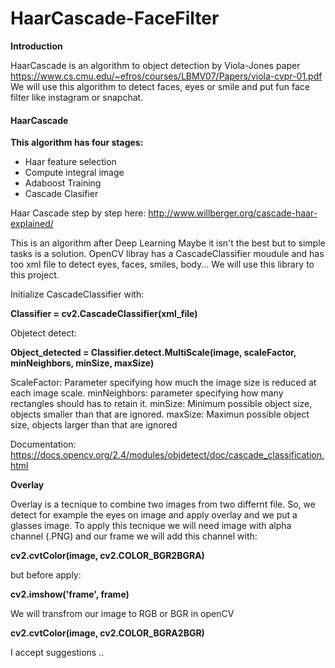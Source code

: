 # HaarCascade-FaceFilter

**Introduction**

HaarCascade is an algorithm to object detection by Viola-Jones paper https://www.cs.cmu.edu/~efros/courses/LBMV07/Papers/viola-cvpr-01.pdf
We will use this algorithm to detect faces, eyes or smile and put fun face filter like instagram or snapchat.




#### HaarCascade ####

**This algorithm has four stages:**

- Haar feature selection
- Compute integral image
- Adaboost Training 
- Cascade Clasifier

Haar Cascade step by step here: http://www.willberger.org/cascade-haar-explained/

This is an algorithm after Deep Learning Maybe it isn't the best but to simple tasks is a solution. 
OpenCV libray has a CascadeClassifier moudule and has too xml file to detect eyes, faces, smiles, body... We will use this library to this project.

Initialize CascadeClassifier with:

  **Classifier = cv2.CascadeClassifier(xml_file)**
  
Objetect detect:

  **Object_detected = Classifier.detect.MultiScale(image, scaleFactor, minNeighbors, minSize, maxSize)**
  
  ScaleFactor: Parameter specifying how much the image size is reduced at each image scale.
  minNeighbors: parameter specifying how many rectangles should has to retain it.
  minSize: Minimum possible object size, objects smaller than that are ignored.
  maxSize: Maximun possible object size, objects larger than that are ignored
  
  Documentation: https://docs.opencv.org/2.4/modules/objdetect/doc/cascade_classification.html
	
	
	

**Overlay**

Overlay is a tecnique to combine two images from two differnt file. So, we detect for example the eyes on image and apply overlay and we put a glasses image. To apply this tecnique we will need image with alpha channel (.PNG) and our frame we will add this channel with:

  **cv2.cvtColor(image, cv2.COLOR_BGR2BGRA)**
  
 but before apply:
  
  **cv2.imshow('frame', frame)**
  
 We will transfrom our image to RGB or BGR in openCV
  
  **cv2.cvtColor(image, cv2.COLOR_BGRA2BGR)**

I accept suggestions ..
  
